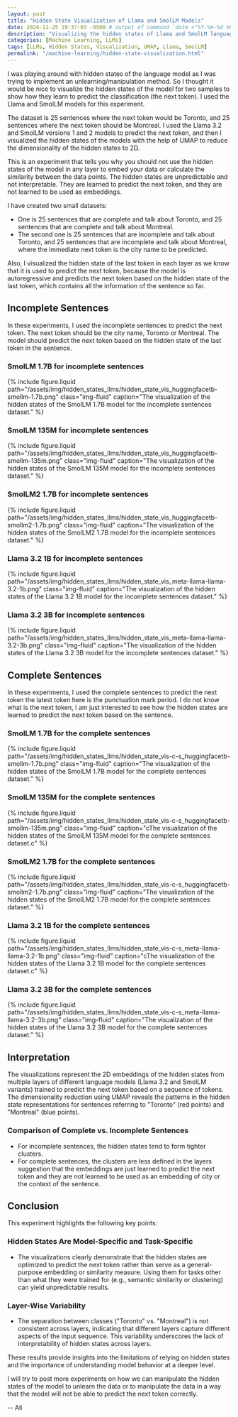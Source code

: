 ```yaml
---
layout: post
title: "Hidden State Visualization of Llama and SmolLM Models"
date: 2024-11-25 19:37:03 -0500 # output of command `date +"%Y-%m-%d %H:%M:%S %z"`
description: "Visualizing the hidden states of Llama and SmolLM language models to understand their token prediction capabilities."
categories: [Machine Learning, LLMs]
tags: [LLMs, Hidden States, Visualization, UMAP, Llama, SmolLM]
permalink: "/machine-learning/hidden-state-visualization.html"
---
```


I was playing around with hidden states of the language model as I was trying to implement an unlearning/manipulation method. So I thought it would be nice to visualize the hidden states of the model for two samples to show how they learn to predict the classification (the next token). I used the Llama and SmolLM models for this experiment.

The dataset is 25 sentences where the next token would be Toronto, and 25 sentences where the next token should be Montreal. I used the Llama 3.2 and SmolLM versions 1 and 2 models to predict the next token, and then I visualized the hidden states of the models with the help of UMAP to reduce the dimensionality of the hidden states to 2D.

This is an experiment that tells you why you should not use the hidden states of the model in any layer to embed your data or calculate the similarity between the data points. The hidden states are unpredictable and not interpretable. They are learned to predict the next token, and they are not learned to be used as embeddings.

I have created two small datasets:

- One is 25 sentences that are complete and talk about Toronto, and 25 sentences that are complete and talk about Montreal.
- The second one is 25 sentences that are incomplete and talk about Toronto, and 25 sentences that are incomplete and talk about Montreal, where the immediate next token is the city name to be predicted.

Also, I visualized the hidden state of the last token in each layer as we know that it is used to predict the next token, because the model is autoregressive and predicts the next token based on the hidden state of the last token, which contains all the information of the sentence so far.

## Incomplete Sentences

In these experiments, I used the incomplete sentences to predict the next token. The next token should be the city name, Toronto or Montreal. The model should predict the next token based on the hidden state of the last token in the sentence.

### SmolLM 1.7B for incomplete sentences

<div class="row">
    <div class="col-12 col-md-6 mx-auto d-block">
        {% include figure.liquid path="/assets/img/hidden_states_llms/hidden_state_vis_huggingfacetb-smollm-1.7b.png" class="img-fluid" caption="The visualization of the hidden states of the SmolLM 1.7B model for the incomplete sentences dataset." %}
    </div>
</div>

### SmolLM 135M for incomplete sentences

<div class="row">
    <div class="col-12 col-md-6 mx-auto d-block">
        {% include figure.liquid path="/assets/img/hidden_states_llms/hidden_state_vis_huggingfacetb-smollm-135m.png" class="img-fluid" caption="The visualization of the hidden states of the SmolLM 135M model for the incomplete sentences dataset." %}
    </div>
</div>


### SmolLM2 1.7B for incomplete sentences

<div class="row">
    <div class="col-12 col-md-6 mx-auto d-block">
        {% include figure.liquid path="/assets/img/hidden_states_llms/hidden_state_vis_huggingfacetb-smollm2-1.7b.png" class="img-fluid" caption="The visualization of the hidden states of the SmolLM2 1.7B model for the incomplete sentences dataset." %}
    </div>
</div>


### Llama 3.2 1B for incomplete sentences

<div class="row">
    <div class="col-12 col-md-6 mx-auto d-block">
        {% include figure.liquid path="/assets/img/hidden_states_llms/hidden_state_vis_meta-llama-llama-3.2-1b.png" class="img-fluid" caption="The visualization of the hidden states of the Llama 3.2 1B model for the incomplete sentences dataset." %}
    </div>
</div>


### Llama 3.2 3B for incomplete sentences

<div class="row">
    <div class="col-12 col-md-6 mx-auto d-block">
        {% include figure.liquid path="/assets/img/hidden_states_llms/hidden_state_vis_meta-llama-llama-3.2-3b.png" class="img-fluid" caption="The visualization of the hidden states of the Llama 3.2 3B model for the incomplete sentences dataset." %}
    </div>
</div>

## Complete Sentences

In these experiments, I used the complete sentences to predict the next token the latest token here is the punctuation mark period. I do not know what is the next token, I am just interested to see how the hidden states are learned to predict the next token based on the sentence.

### SmolLM 1.7B for the complete sentences

<div class="row">
    <div class="col-12 col-md-6 mx-auto d-block">
        {% include figure.liquid path="/assets/img/hidden_states_llms/hidden_state_vis-c-s_huggingfacetb-smollm-1.7b.png" class="img-fluid" caption="The visualization of the hidden states of the SmolLM 1.7B model for the complete sentences dataset." %}
    </div>
</div>

### SmolLM 135M for the complete sentences

<div class="row">
    <div class="col-12 col-md-6 mx-auto d-block">
        {% include figure.liquid path="/assets/img/hidden_states_llms/hidden_state_vis-c-s_huggingfacetb-smollm-135m.png" class="img-fluid" caption="cThe visualization of the hidden states of the SmolLM 135M model for the complete sentences dataset.c" %}
    </div>
</div>

### SmolLM2 1.7B for the complete sentences

<div class="row">
    <div class="col-12 col-md-6 mx-auto d-block">
        {% include figure.liquid path="/assets/img/hidden_states_llms/hidden_state_vis-c-s_huggingfacetb-smollm2-1.7b.png" class="img-fluid" caption="The visualization of the hidden states of the SmolLM2 1.7B model for the complete sentences dataset." %}
    </div>
</div>

### Llama 3.2 1B for the complete sentences

<div class="row">
    <div class="col-12 col-md-6 mx-auto d-block">
        {% include figure.liquid path="/assets/img/hidden_states_llms/hidden_state_vis-c-s_meta-llama-llama-3.2-1b.png" class="img-fluid" caption="cThe visualization of the hidden states of the Llama 3.2 1B model for the complete sentences dataset.c" %}
    </div>
</div>

### Llama 3.2 3B for the complete sentences

<div class="row">
    <div class="col-12 col-md-6 mx-auto d-block">
        {% include figure.liquid path="/assets/img/hidden_states_llms/hidden_state_vis-c-s_meta-llama-llama-3.2-3b.png" class="img-fluid" caption="The visualization of the hidden states of the Llama 3.2 3B model for the complete sentences dataset." %}
    </div>
</div>

## Interpretation

The visualizations represent the 2D embeddings of the hidden states from multiple layers of different language models (Llama 3.2 and SmolLM variants) trained to predict the next token based on a sequence of tokens. The dimensionality reduction using UMAP reveals the patterns in the hidden state representations for sentences referring to "Toronto" (red points) and "Montreal" (blue points).

### Comparison of Complete vs. Incomplete Sentences

- For incomplete sentences, the hidden states tend to form tighter clusters.
- For complete sentences, the clusters are less defined in the layers suggestion that the embeddings are just learned to predict the next token and they are not learned to be used as an embedding of city or the context of the sentence.

## Conclusion

This experiment highlights the following key points:

### Hidden States Are Model-Specific and Task-Specific

- The visualizations clearly demonstrate that the hidden states are optimized to predict the next token rather than serve as a general-purpose embedding or similarity measure. Using them for tasks other than what they were trained for (e.g., semantic similarity or clustering) can yield unpredictable results.

### Layer-Wise Variability

- The separation between classes ("Toronto" vs. "Montreal") is not consistent across layers, indicating that different layers capture different aspects of the input sequence. This variability underscores the lack of interpretability of hidden states across layers.

These results provide insights into the limitations of relying on hidden states and the importance of understanding model behavior at a deeper level.

I will try to post more experiments on how we can manipulate the hidden states of the model to unlearn the data or to manipulate the data in a way that the model will not be able to predict the next token correctly.

-- Ali
